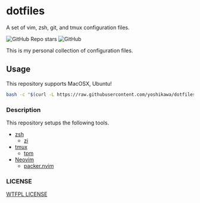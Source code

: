 # dotfiles
A set of vim, zsh, git, and tmux configuration files.

![GitHub Repo stars](https://img.shields.io/github/stars/yoshikawa/dotfiles?style=social)
![GitHub](https://img.shields.io/github/license/yoshikawa/dotfiles?style=flat-square)

This is my personal collection of configuration files.

## Usage

This repository supports MacOSX, Ubuntu!

```sh
bash -c "$(curl -L https://raw.githubusercontent.com/yoshikawa/dotfiles/main/bin/install.sh)"
```

### Description

This repository setups the following tools.

- [zsh](https://github.com/zsh-users/zsh)
  - [zi](https://github.com/z-shell/zi)
- [tmux](https://github.com/tmux/tmux)
  - [tpm](https://github.com/tmux-plugins/tpm)
- [Neovim](https://github.com/neovim/neovim)
  - [packer.nvim](https://github.com/wbthomason/packer.nvim)

### LICENSE

[WTFPL LICENSE](./LICENSE)
